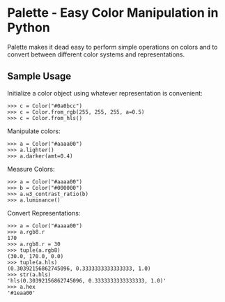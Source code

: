 # Palette - Easy Color Manipulation in Python #

Palette makes it dead easy to perform simple operations on colors and
to convert between different color systems and representations.

## Sample Usage ##

Initialize a color object using whatever representation is convenient:

    >>> c = Color("#0a0bcc")
    >>> c = Color.from_rgb(255, 255, 255, a=0.5)
    >>> c = Color.from_hls()

Manipulate colors:

    >>> a = Color("#aaaa00")
    >>> a.lighter()
    >>> a.darker(amt=0.4)

Measure Colors:

    >>> a = Color("#aaaa00")
    >>> b = Color("#000000")
    >>> a.w3_contrast_ratio(b)
    >>> a.luminance()

Convert Representations:

    >>> a = Color("#aaaa00")
    >>> a.rgb8.r
    170
    >>> a.rgb8.r = 30
    >>> tuple(a.rgb8)
    (30.0, 170.0, 0.0)
    >>> tuple(a.hls)
    (0.30392156862745096, 0.3333333333333333, 1.0)
    >>> str(a.hls)
    'hls(0.30392156862745096, 0.3333333333333333, 1.0)'
    >>> a.hex
    '#1eaa00'
